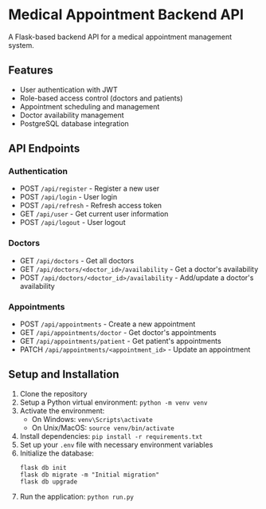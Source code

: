# Medical Appointment Backend API

A Flask-based backend API for a medical appointment management system.

## Features

- User authentication with JWT
- Role-based access control (doctors and patients)
- Appointment scheduling and management
- Doctor availability management
- PostgreSQL database integration

## API Endpoints

### Authentication

- POST `/api/register` - Register a new user
- POST `/api/login` - User login
- POST `/api/refresh` - Refresh access token
- GET `/api/user` - Get current user information
- POST `/api/logout` - User logout

### Doctors

- GET `/api/doctors` - Get all doctors
- GET `/api/doctors/<doctor_id>/availability` - Get a doctor's availability
- POST `/api/doctors/<doctor_id>/availability` - Add/update a doctor's availability

### Appointments

- POST `/api/appointments` - Create a new appointment
- GET `/api/appointments/doctor` - Get doctor's appointments
- GET `/api/appointments/patient` - Get patient's appointments
- PATCH `/api/appointments/<appointment_id>` - Update an appointment

## Setup and Installation

1. Clone the repository
2. Setup a Python virtual environment: `python -m venv venv`
3. Activate the environment:
   - On Windows: `venv\Scripts\activate`
   - On Unix/MacOS: `source venv/bin/activate`
4. Install dependencies: `pip install -r requirements.txt`
5. Set up your `.env` file with necessary environment variables
6. Initialize the database: 
   ```
   flask db init
   flask db migrate -m "Initial migration"
   flask db upgrade
   ```
7. Run the application: `python run.py`
